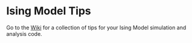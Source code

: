 # Ising Model Tips

Go to the [Wiki](https://github.com/martin-ueding/ising-model-tips/wiki) for a collection of tips for your Ising Model simulation and analysis code.
